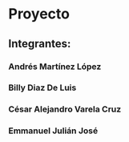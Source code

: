 # Proyecto

## Integrantes:
### Andrés Martínez López
### Billy Diaz De Luis
### César Alejandro Varela Cruz
### Emmanuel Julián José
